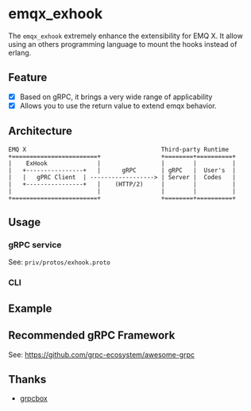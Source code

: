 # emqx_exhook

The `emqx_exhook` extremely enhance the extensibility for EMQ X. It allow using an others programming language to mount the hooks instead of erlang.

## Feature

- [x] Based on gRPC, it brings a very wide range of applicability
- [x] Allows you to use the return value to extend emqx behavior.

## Architecture

```
EMQ X                                      Third-party Runtime
+========================+                 +========+==========+
|    ExHook              |                 |        |          |
|   +----------------+   |      gRPC       | gRPC   |  User's  |
|   |   gPRC Client  | ------------------> | Server |  Codes   |
|   +----------------+   |    (HTTP/2)     |        |          |
|                        |                 |        |          |
+========================+                 +========+==========+
```

## Usage

### gRPC service

See: `priv/protos/exhook.proto`

### CLI

## Example

## Recommended gRPC Framework

See: https://github.com/grpc-ecosystem/awesome-grpc

## Thanks

- [grpcbox](https://github.com/tsloughter/grpcbox)
